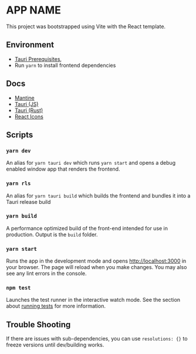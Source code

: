 # APP NAME

This project was bootstrapped using Vite with the React template.

## Environment

- [Tauri Prerequisites](https://tauri.studio/docs/getting-started/prerequisites),
- Run `yarn` to install frontend dependencies

## Docs

- [Mantine](https://mantine.dev/core/anchor/)
- [Tauri (JS)](https://tauri.studio/docs/api/js/)
- [Tauri (Rust)](https://docs.rs/tauri/1.0.0-rc.4/)
- [React Icons](https://react-icons.github.io/react-icons)

## Scripts

### `yarn dev`

An alias for `yarn tauri dev` which runs `yarn start` and opens a debug enabled window app that renders the frontend.

### `yarn rls`

An alias for `yarn tauri build` which builds the frontend and bundles it into a Tauri release build

### `yarn build`

A performance optimized build of the front-end intended for use in production. Output is the `build` folder.

### `yarn start`

Runs the app in the development mode and opens [http://localhost:3000](http://localhost:3000) in your browser.
The page will reload when you make changes. You may also see any lint errors in the console.

### `npm test`

Launches the test runner in the interactive watch mode.
See the section about [running tests](https://facebook.github.io/create-react-app/docs/running-tests) for more information.

## Trouble Shooting

If there are issues with sub-dependencies, you can use `resolutions: {}` to freeze versions until dev/building works.

